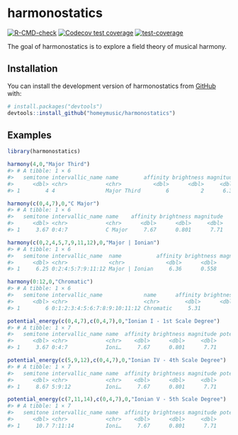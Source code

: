 
<!-- README.md is generated from README.Rmd. Please edit that file -->

# harmonostatics

<!-- badges: start -->

[![R-CMD-check](https://github.com/homeymusic/a_field_theory_of_musical_harmony/actions/workflows/R-CMD-check.yaml/badge.svg)](https://github.com/homeymusic/a_field_theory_of_musical_harmony/actions/workflows/R-CMD-check.yaml)
[![Codecov test
coverage](https://codecov.io/gh/homeymusic/a_field_theory_of_musical_harmony/branch/main/graph/badge.svg?token=RMOXE1JT89)](https://codecov.io/gh/homeymusic/a_field_theory_of_musical_harmony)
[![test-coverage](https://github.com/homeymusic/a_field_theory_of_musical_harmony/actions/workflows/test-coverage.yaml/badge.svg)](https://github.com/homeymusic/a_field_theory_of_musical_harmony/actions/workflows/test-coverage.yaml)
<!-- badges: end -->

The goal of harmonostatics is to explore a field theory of musical
harmony.

## Installation

You can install the development version of harmonostatics from
[GitHub](https://github.com/) with:

``` r
# install.packages("devtools")
devtools::install_github("homeymusic/harmonostatics")
```

## Examples

``` r
library(harmonostatics)
```

``` r
harmony(4,0,"Major Third")
#> # A tibble: 1 × 6
#>   semitone intervallic_name name        affinity brightness magnitude
#>      <dbl> <chr>            <chr>          <dbl>      <dbl>     <dbl>
#> 1        4 4                Major Third        6          2      6.32
```

``` r
harmony(c(0,4,7),0,"C Major")
#> # A tibble: 1 × 6
#>   semitone intervallic_name name    affinity brightness magnitude
#>      <dbl> <chr>            <chr>      <dbl>      <dbl>     <dbl>
#> 1     3.67 0:4:7            C Major     7.67      0.801      7.71
```

``` r
harmony(c(0,2,4,5,7,9,11,12),0,"Major | Ionian")
#> # A tibble: 1 × 6
#>   semitone intervallic_name  name           affinity brightness magnitude
#>      <dbl> <chr>             <chr>             <dbl>      <dbl>     <dbl>
#> 1     6.25 0:2:4:5:7:9:11:12 Major | Ionian     6.36      0.558      6.38
```

``` r
harmony(0:12,0,"Chromatic")
#> # A tibble: 1 × 6
#>   semitone intervallic_name             name      affinity brightness magnitude
#>      <dbl> <chr>                        <chr>        <dbl>      <dbl>     <dbl>
#> 1        6 0:1:2:3:4:5:6:7:8:9:10:11:12 Chromatic     5.31          0      5.31
```

``` r
potential_energy(c(0,4,7),c(0,4,7),0,"Ionian I - 1st Scale Degree")
#> # A tibble: 1 × 7
#>   semitone intervallic_name name  affinity brightness magnitude potential_energy
#>      <dbl> <chr>            <chr>    <dbl>      <dbl>     <dbl>            <dbl>
#> 1     3.67 0:4:7            Ioni…     7.67      0.801      7.71                0
```

``` r
potential_energy(c(5,9,12),c(0,4,7),0,"Ionian IV - 4th Scale Degree")
#> # A tibble: 1 × 7
#>   semitone intervallic_name name  affinity brightness magnitude potential_energy
#>      <dbl> <chr>            <chr>    <dbl>      <dbl>     <dbl>            <dbl>
#> 1     8.67 5:9:12           Ioni…     7.67      0.801      7.71             22.5
```

``` r
potential_energy(c(7,11,14),c(0,4,7),0,"Ionian V - 5th Scale Degree")
#> # A tibble: 1 × 7
#>   semitone intervallic_name name  affinity brightness magnitude potential_energy
#>      <dbl> <chr>            <chr>    <dbl>      <dbl>     <dbl>            <dbl>
#> 1     10.7 7:11:14          Ioni…     7.67      0.801      7.71             61.5
```
